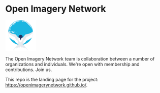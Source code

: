 # Open Imagery Network

![](assets/favicon/favicon-96x96.png?raw=true)

The Open Imagery Network team is collaboration between a number of organizations and individuals. We're open with membership and contributions. Join us. 

This repo is the landing page for the project: https://openimagerynetwork.github.io/. 
